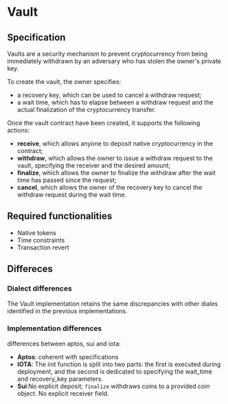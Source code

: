 # Vault

## Specification

Vaults are a security mechanism to prevent cryptocurrency from being immediately withdrawn by an adversary who has stolen the owner's private key.

To create the vault, the owner specifies: 
- a recovery key, which can be used to cancel a withdraw request;
- a wait time, which has to elapse between a withdraw request and the actual finalization of the cryptocurrency transfer.

Once the vault contract have been created, it supports the following actions:
- **receive**, which allows anyone to deposit native cryptocurrency in the contract;
- **withdraw**, which allows the owner to issue a withdraw request to the vault, specifying the receiver and the desired amount;
- **finalize**, which allows the owner to finalize the withdraw after the wait time has passed since the request; 
- **cancel**, which allows the owner of the recovery key to cancel the withdraw request during the wait time.

## Required functionalities

- Native tokens
- Time constraints
- Transaction revert

## Differeces

### Dialect differences

The Vault implementation retains the same discrepancies with other diales identified in the previous implementations.

### Implementation differences

differences between aptos, sui and iota: 
- **Aptos**: coherent with specifications
- **IOTA**:  The init function is split into two parts: the first is executed during deployment, and the second is dedicated to specifying the wait_time and recovery_key parameters.
- **Sui**:No explicit deposit; `finalize` withdraws coins to a provided coin object. No explicit receiver field.
